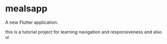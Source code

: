 # mealsapp

A new Flutter application.

this is a tutorial project for learning navigation and responsiveness and also ui